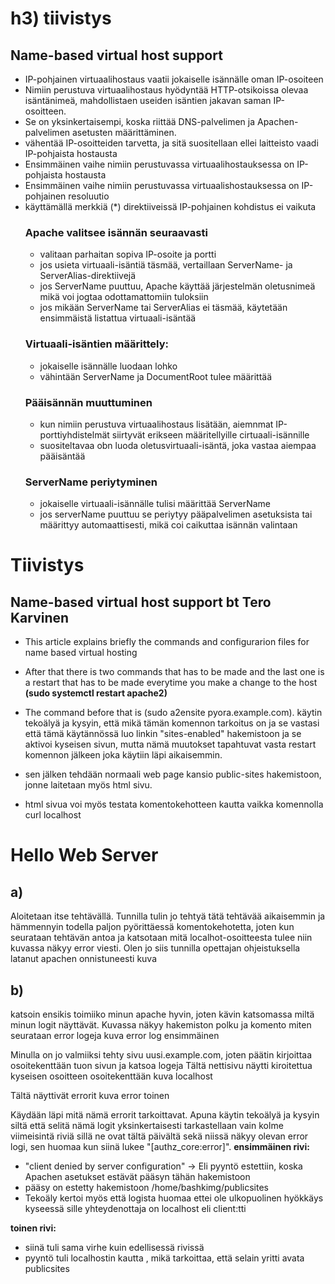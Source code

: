 # h3) tiivistys

## Name-based virtual host support

- IP-pohjainen virtuaalihostaus vaatii jokaiselle isännälle oman IP-osoiteen
- Nimiin perustuva virtuaalihostaus hyödyntää HTTP-otsikoissa olevaa isäntänimeä, mahdollistaen useiden isäntien jakavan saman IP-osoitteen.
- Se on yksinkertaisempi, koska riittää DNS-palvelimen ja Apachen-palvelimen asetusten määrittäminen.
- vähentää IP-osoitteiden tarvetta, ja sitä suositellaan ellei laitteisto vaadi IP-pohjaista hostausta
- Ensimmäinen vaihe nimiin perustuvassa virtuaalihostauksessa on IP-pohjaista hostausta
- Ensimmäinen vaihe nimiin perustuvassa virtuaalishostauksessa on IP-pohjainen resoluutio
- käyttämällä merkkiä (*) <VirtualHost> direktiiveissä IP-pohjainen kohdistus ei vaikuta
  ### Apache valitsee isännän seuraavasti
    - valitaan parhaitan sopiva IP-osoite ja portti
    - jos usieta virtuaali-isäntiä täsmää, vertaillaan ServerName- ja ServerAlias-direktiivejä
    - jos ServerName puuttuu, Apache käyttää järjestelmän oletusnimeä mikä voi jogtaa odottamattomiin tuloksiin
    - jos mikään ServerName tai ServerAlias ei täsmää, käytetään ensimmäistä listattua virtuaali-isäntää
  ### Virtuaali-isäntien määrittely:
    - jokaiselle isännälle luodaan <VirtualHost> lohko
    - vähintään ServerName ja DocumentRoot tulee määrittää
  ### Pääisännän muuttuminen
    - kun nimiin perustuva virtuaalihostaus lisätään, aiemnmat IP-porttiyhdistelmät siirtyvät erikseen määritellyille cirtuaali-isännille
    - suositeltavaa obn luoda oletusvirtuaali-isäntä, joka vastaa aiempaa pääisäntää
  ### ServerName periytyminen
  - jokaiselle virtuaali-isännälle tulisi määrittää ServerName
  - jos serverName puuttuu se periytyy pääpalvelimen asetuksista tai määrittyy automaattisesti, mikä coi caikuttaa isännän valintaan

# Tiivistys
## Name-based virtual host support bt Tero Karvinen

- This article explains briefly the commands and configurarion files for name based virtual hosting
- After that there is two commands that has to be made and the last one is a restart that has to be made everytime you make a change to the host **(sudo systemctl restart apache2)**
- The command before that is (sudo a2ensite pyora.example.com). käytin tekoälyä ja kysyin, että mikä tämän komennon tarkoitus on ja se vastasi että tämä käytännössä luo linkin "sites-enabled" hakemistoon ja se aktivoi kyseisen sivun, mutta nämä muutokset tapahtuvat vasta restart komennon jälkeen joka käytiin läpi aikaisemmin.

- sen jälken tehdään normaali web page kansio public-sites hakemistoon, jonne laitetaan myös html sivu.
- html sivua voi myös testata komentokehotteen kautta vaikka komennolla curl localhost


# Hello Web Server 

## a) 
Aloitetaan itse tehtävällä. Tunnilla tulin jo tehtyä tätä tehtävää aikaisemmin ja hämmennyin todella paljon pyörittäessä komentokehotetta, joten kun seurataan tehtävän antoa ja katsotaan mitä localhot-osoitteesta tulee niin kuvassa näkyy error viesti. Olen jo siis tunnilla opettajan ohjeistuksella latanut apachen onnistuneesti
kuva

## b)
katsoin ensikis toimiiko minun apache hyvin, joten kävin katsomassa miltä minun logit näyttävät. Kuvassa näkyy hakemiston polku ja komento miten seurataan error logeja
kuva error log ensimmäinen

Minulla on jo valmiiksi tehty sivu uusi.example.com, joten päätin kirjoittaa osoitekenttään tuon sivun ja katsoa logeja
Tältä nettisivu näytti kiroitettua kyseisen osoitteen osoitekenttään
kuva localhost

Tältä näyttivät errorit
kuva error toinen

Käydään läpi mitä nämä errorit tarkoittavat. Apuna käytin tekoälyä ja kysyin siltä että selitä nämä logit yksinkertaisesti
tarkastellaan vain kolme viimeisintä riviä sillä ne ovat tältä päivältä sekä niissä näkyy olevan error logi, sen huomaa kun siinä lukee "[authz_core:error]".
**ensimmäinen rivi:**
- "client denied by server configuration" -> Eli pyyntö estettiin, koska Apachen asetukset estävät pääsyn tähän hakemistoon
- pääsy on estetty hakemistoon /home/bashkimg/publicsites
- Tekoäly kertoi myös että logista huomaa ettei ole ulkopuolinen hyökkäys kyseessä sille yhteydenottaja on localhost eli client:tti

**toinen rivi:**
- siinä tuli sama virhe kuin edellisessä rivissä
- pyyntö tuli localhostin kautta , mikä tarkoittaa, että selain yritti avata publicsites






